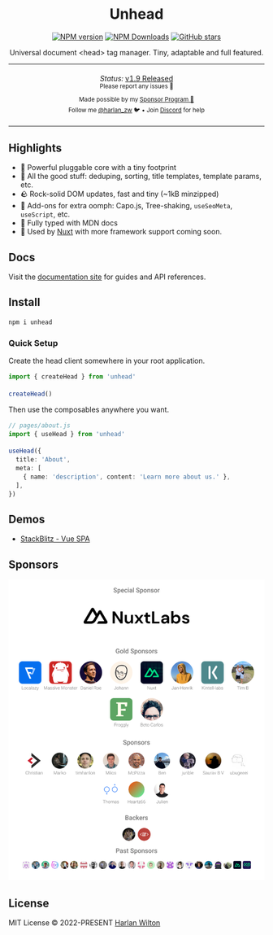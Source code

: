 <h1 align='center'>Unhead</h1>

<p align="center">
<a href='https://github.com/unjs/unhead/actions/workflows/test.yml'>
</a>
<a href="https://www.npmjs.com/package/unhead" target="__blank"><img src="https://img.shields.io/npm/v/unhead?style=flat&colorA=002438&colorB=28CF8D" alt="NPM version"></a>
<a href="https://www.npmjs.com/package/unhead" target="__blank"><img alt="NPM Downloads" src="https://img.shields.io/npm/dm/unhead?flat&colorA=002438&colorB=28CF8D"></a>
<a href="https://github.com/unjs/unhead" target="__blank"><img alt="GitHub stars" src="https://img.shields.io/github/stars/unjs/unhead?flat&colorA=002438&colorB=28CF8D"></a>
</p>

<p align="center">
Universal document &lt;head&gt tag manager. Tiny, adaptable and full featured.
</p>

<p align="center">
<table>
<tbody>
<td align="center">
<img width="800" height="0" /><br>
<i>Status:</i> <a href="https://github.com/unjs/unhead/releases/tag/v1.9.0">v1.9 Released</a></b> <br>
<sup> Please report any issues 🐛</sup><br>
<sub>Made possible by my <a href="https://github.com/sponsors/harlan-zw">Sponsor Program 💖</a><br> Follow me <a href="https://twitter.com/harlan_zw">@harlan_zw</a> 🐦 • Join <a href="https://discord.gg/275MBUBvgP">Discord</a> for help</sub><br>
<img width="800" height="0" />
</td>
</tbody>
</table>
</p>

## Highlights

- 🌳 Powerful pluggable core with a tiny footprint
- 🍣 All the good stuff: deduping, sorting, title templates, template params, etc.
- 🪨 Rock-solid DOM updates, fast and tiny (~1kB minzipped)
- 🚀 Add-ons for extra oomph: Capo.js, Tree-shaking, `useSeoMeta`, `useScript`, etc.
- 💎 Fully typed with MDN docs
- 🤝 Used by [Nuxt](https://nuxt.com/) with more framework support coming soon.

## Docs

Visit the [documentation site](https://unhead.unjs.io/) for guides and API references.

## Install

```bash
npm i unhead
```

### Quick Setup

Create the head client somewhere in your root application.

```ts
import { createHead } from 'unhead'

createHead()
```

Then use the composables anywhere you want.

```ts
// pages/about.js
import { useHead } from 'unhead'

useHead({
  title: 'About',
  meta: [
    { name: 'description', content: 'Learn more about us.' },
  ],
})
```

## Demos

- [StackBlitz - Vue SPA](https://stackblitz.com/edit/vitejs-vite-uijgqa?file=package.json)

## Sponsors

<p align="center">
  <a href="https://raw.githubusercontent.com/harlan-zw/static/main/sponsors.svg">
    <img src='https://raw.githubusercontent.com/harlan-zw/static/main/sponsors.svg'/>
  </a>
</p>

## License

MIT License © 2022-PRESENT [Harlan Wilton](https://github.com/harlan-zw)
